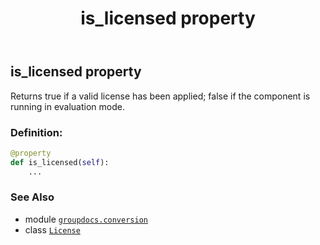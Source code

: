 ﻿---
title: is_licensed property
second_title: GroupDocs.Conversion for Python via .NET API References
description: 
type: docs
weight: 40
url: /python-net/groupdocs.conversion/license/is_licensed/
is_root: false
---

## is_licensed property


Returns true if a valid license has been applied; false if the component is running in evaluation mode.
### Definition:
```python
@property
def is_licensed(self):
    ...
```

### See Also
* module [`groupdocs.conversion`](../../)
* class [`License`](/conversion/python-net/groupdocs.conversion/license)
